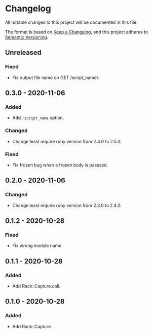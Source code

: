 # Changelog

All notable changes to this project will be documented in this file.

The format is based on [Keep a Changelog](https://keepachangelog.com/en/1.0.0/),
and this project adheres to [Semantic Versioning](https://semver.org/spec/v2.0.0.html).

## Unreleased

### Fixed

- Fix output file name on GET /script_name/.

## 0.3.0 - 2020-11-06

### Added

- Add `:script_name` option.

### Changed

- Change least require ruby version from 2.4.0 to 2.5.0.

### Fixed

- Fix frozen bug when a frozen body is passsed.

## 0.2.0 - 2020-11-06

### Changed

- Change least require ruby version from 2.3.0 to 2.4.0.

## 0.1.2 - 2020-10-28

### Fixed

- Fix wrong module name.

## 0.1.1 - 2020-10-28

### Added

- Add Rack::Capture.call.

## 0.1.0 - 2020-10-28

### Added

- Add Rack::Capture.
